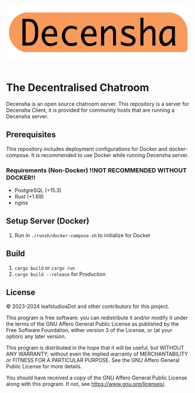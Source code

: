<div id="header" align="center">
    <img src="./assets/decensha-logo.png" height="150px" >
</div>
<br />

# The Decentralised Chatroom
Decensha is an open source chatroom server. This repository is a server for Decensha Client, it is provided for community hosts that are running a Decensha server.
## Prerequisites
This repository includes deployment configurations for Docker and docker-compose. It is recommended to use Docker while running Decensha server.
### Requirements (Non-Docker) ‼️NOT RECOMMENDED WITHOUT DOCKER‼️
- PostgreSQL (+15.3)
- Rust (+1.69)
- nginx

## Setup Server (Docker)
1. Run in `./runsh/docker-compose.sh` to initialize for Docker

## Build
1. `cargo build` or `cargo run`
2. `cargo build --release` for Production

## License
© 2023-2024 leafstudiosDot and other contributors for this project.

This program is free software: you can redistribute it and/or modify it under the terms of the GNU Affero General Public License as published by the Free Software Foundation, either version 3 of the License, or (at your option) any later version.

This program is distributed in the hope that it will be useful, but WITHOUT ANY WARRANTY; without even the implied warranty of MERCHANTABILITY or FITNESS FOR A PARTICULAR PURPOSE. See the GNU Affero General Public License for more details.

You should have received a copy of the GNU Affero General Public License along with this program. If not, see https://www.gnu.org/licenses/.
